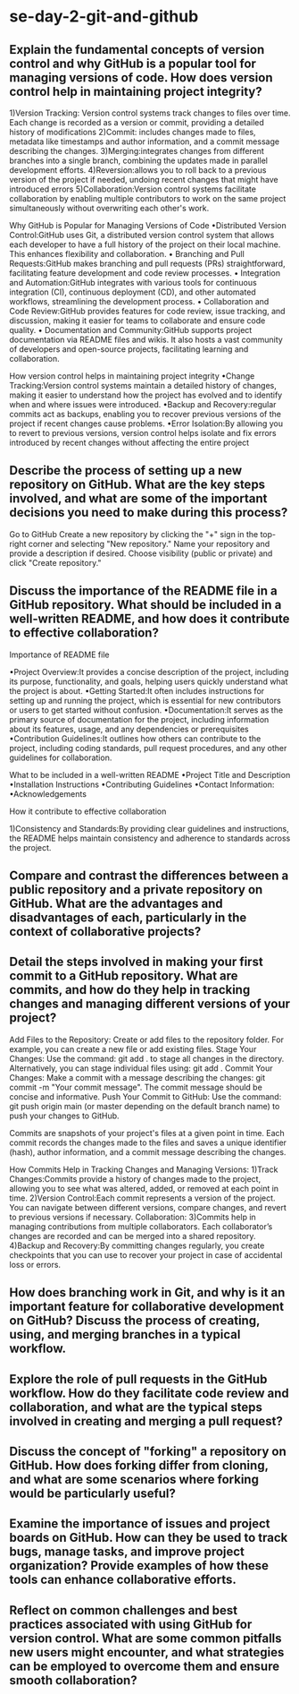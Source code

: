 # se-day-2-git-and-github
## Explain the fundamental concepts of version control and why GitHub is a popular tool for managing versions of code. How does version control help in maintaining project integrity?

1)Version Tracking: Version control systems track changes to files over time. Each change is recorded as a version or commit, providing a detailed history of modifications
2)Commit: includes changes made to files, metadata like timestamps and author information, and a commit message describing the changes.
3)Merging:integrates changes from different branches into a single branch, combining the updates made in parallel development efforts.
4)Reversion:allows you to roll back to a previous version of the project if needed, undoing recent changes that might have introduced errors
5)Collaboration:Version control systems facilitate collaboration by enabling multiple contributors to work on the same project simultaneously without overwriting each other's work.

Why GitHub is Popular for Managing Versions of Code
  •Distributed Version Control:GitHub uses Git, a distributed version control system that allows each developer to have a full history of the project on their local machine. This enhances flexibility and collaboration.
  • Branching and Pull Requests:GitHub makes branching and pull requests (PRs) straightforward, facilitating feature development and code review processes. 
 • Integration and Automation:GitHub integrates with various tools for continuous integration (CI), continuous deployment (CD), and other automated workflows, streamlining the development process.
 • Collaboration and Code Review:GitHub provides features for code review, issue tracking, and discussion, making it easier for teams to collaborate and ensure code quality.
 • Documentation and Community:GitHub supports project documentation via README files and wikis. It also hosts a vast community of developers and open-source projects, facilitating learning and collaboration.

 How version control helps in maintaining project integrity 
•Change Tracking:Version control systems maintain a detailed history of changes, making it easier to understand how the project has evolved and to identify when and where issues were introduced.
•Backup and Recovery:regular commits act as backups, enabling you to recover previous versions of the project if recent changes cause problems.
•Error Isolation:By allowing you to revert to previous versions, version control helps isolate and fix errors introduced by recent changes without affecting the entire project


## Describe the process of setting up a new repository on GitHub. What are the key steps involved, and what are some of the important decisions you need to make during this process?

  Go to GitHub 
  Create a new repository by clicking the "+" sign in the top-right corner and selecting "New repository."
   Name your repository and provide a description if desired. 
    Choose visibility (public or private) and click "Create repository."

## Discuss the importance of the README file in a GitHub repository. What should be included in a well-written README, and how does it contribute to effective collaboration?

Importance of README file

•Project Overview:It provides a concise description of the project, including its purpose, functionality, and goals, helping users quickly understand what the project is about.
•Getting Started:It often includes instructions for setting up and running the project, which is essential for new contributors or users to get started without confusion.
•Documentation:It serves as the primary source of documentation for the project, including information about its features, usage, and any dependencies or prerequisites
•Contribution Guidelines:It outlines how others can contribute to the project, including coding standards, pull request procedures, and any other guidelines for collaboration.

What to be included in a well-written README
•Project Title and Description
•Installation Instructions
•Contributing Guidelines
•Contact Information:
•Acknowledgements

How it contribute to effective collaboration

1)Consistency and Standards:By providing clear guidelines and instructions, the README helps maintain consistency and adherence to standards across the project.




## Compare and contrast the differences between a public repository and a private repository on GitHub. What are the advantages and disadvantages of each, particularly in the context of collaborative projects?

## Detail the steps involved in making your first commit to a GitHub repository. What are commits, and how do they help in tracking changes and managing different versions of your project?

   Add Files to the Repository:
Create or add files to the repository folder. For example, you can create a new file or add existing files.
Stage Your Changes:
  Use the command: git add . to stage all changes in the directory. Alternatively, you can stage individual files using: git add <file-name>.
Commit Your Changes:
   Make a commit with a message describing the changes: git commit -m "Your commit message". The commit message should be concise and informative.
  Push Your Commit to GitHub:
Use the command: git push origin main (or master depending on the default branch name) to push your changes to GitHub.



Commits are snapshots of your project's files at a given point in time. Each commit records the changes made to the files and saves a unique identifier (hash), author information, and a commit message describing the changes.

How Commits Help in Tracking Changes and Managing Versions:
 1)Track Changes:Commits provide a history of changes made to the project, allowing you to see what was altered, added, or removed at each point in time.
2)Version Control:Each commit represents a version of the project. You can navigate between different versions, compare changes, and revert to previous versions if necessary.
Collaboration:
3)Commits help in managing contributions from multiple collaborators. Each collaborator’s changes are recorded and can be merged into a shared repository.
4)Backup and Recovery:By committing changes regularly, you create checkpoints that you can use to recover your project in case of accidental loss or errors.

## How does branching work in Git, and why is it an important feature for collaborative development on GitHub? Discuss the process of creating, using, and merging branches in a typical workflow.

## Explore the role of pull requests in the GitHub workflow. How do they facilitate code review and collaboration, and what are the typical steps involved in creating and merging a pull request?

## Discuss the concept of "forking" a repository on GitHub. How does forking differ from cloning, and what are some scenarios where forking would be particularly useful?

## Examine the importance of issues and project boards on GitHub. How can they be used to track bugs, manage tasks, and improve project organization? Provide examples of how these tools can enhance collaborative efforts.

## Reflect on common challenges and best practices associated with using GitHub for version control. What are some common pitfalls new users might encounter, and what strategies can be employed to overcome them and ensure smooth collaboration?
